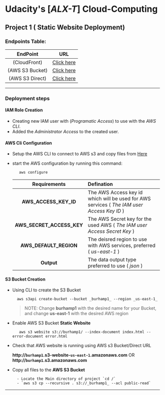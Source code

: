 # Udacity's [_ALX-T_] Cloud-Computing
## Project 1 ( Static Website Deployment)

### Endpoints Table:

| EndPoint | URL |
|:---:| --- |
| (CloudFront) | [Click here](https://d1qfkxgkfonazs.cloudfront.net/) |
| (AWS S3 Bucket) | [Click here](http://burhamp1.s3-website-us-east-1.amazonaws.com/index.html) |
| (AWS S3 Direct) | [Click here](http://burhamp1.s3.amazonaws.com/index.html) |

----

### Deployment steps

#### **IAM Role** Creation
  * Creating new IAM user with (_Programatic Access_) to use with the _AWS CLI_.
  * Added the _Administrator Access_ to the created user.
  

#### **AWS Cli** Configuration
  * Setup the AWS CLI to connect to AWS s3 and copy files from [Here](https://awscli.amazonaws.com/AWSCLIV2.msi)
  * start the AWS configuration by running this command:
  
           aws configure
           
    | Requirements | Defination |
    | :----------: | :--------- |
    |**AWS_ACCESS_KEY_ID**| The AWS Access key id which will be used for AWS services ( _The IAM user Access Key ID_ ) |
    |**AWS_SECRET_ACCESS_KEY** | The AWS Secret key for the used AWS ( _The IAM user Access Secret Key_ ) |
    |**AWS_DEFAULT_REGION** | The deisred region to use with AWS services, preferred ( _us-east-1_ ) |
    | **Output** | The data output type preferred to use ( _json_ ) |
  
#### **S3 Bucket** Creation
  * Using CLI to create the S3 Bucket

          aws s3api create-bucket --bucket _burhamp1_ --region _us-east-1_
          
      > NOTE: Change **burhamp1** with the desired name for your Bucket, and change **us-east-1** with the desired AWS region
  
  *  Enable AWS S3 Bucket **Static Website**
  
  		  	aws s3 website s3://burhamp1/ --index-document index.html --error-document error.html

  * Check that AWS website is running using AWS s3 Bucket/Direct URL 
 
       **http://`burhamp1`.s3-website-`us-east-1`.amazonaws.com**
       OR
       **http://`burhamp1`.s3.amazonaws.com**
          
  * Copy all files to the **AWS S3 Bucket**

          - Locate the Main directory of project `cd /`
          - `aws s3 cp --recursive . s3://_burhamp1_ --acl public-read`
          
----




